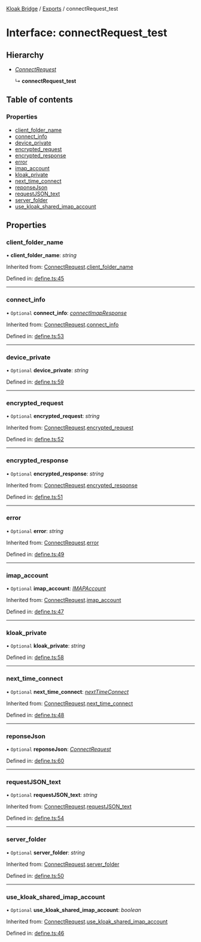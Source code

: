 [Kloak Bridge](../README.md) / [Exports](../modules.md) / connectRequest_test

# Interface: connectRequest\_test

## Hierarchy

* [*ConnectRequest*](connectrequest.md)

  ↳ **connectRequest_test**

## Table of contents

### Properties

- [client\_folder\_name](connectrequest_test.md#client_folder_name)
- [connect\_info](connectrequest_test.md#connect_info)
- [device\_private](connectrequest_test.md#device_private)
- [encrypted\_request](connectrequest_test.md#encrypted_request)
- [encrypted\_response](connectrequest_test.md#encrypted_response)
- [error](connectrequest_test.md#error)
- [imap\_account](connectrequest_test.md#imap_account)
- [kloak\_private](connectrequest_test.md#kloak_private)
- [next\_time\_connect](connectrequest_test.md#next_time_connect)
- [reponseJson](connectrequest_test.md#reponsejson)
- [requestJSON\_text](connectrequest_test.md#requestjson_text)
- [server\_folder](connectrequest_test.md#server_folder)
- [use\_kloak\_shared\_imap\_account](connectrequest_test.md#use_kloak_shared_imap_account)

## Properties

### client\_folder\_name

• **client\_folder\_name**: *string*

Inherited from: [ConnectRequest](connectrequest.md).[client_folder_name](connectrequest.md#client_folder_name)

Defined in: [define.ts:45](https://github.com/CoNET-project/kloak-bridge/blob/94a2fac/src/define.ts#L45)

___

### connect\_info

• `Optional` **connect\_info**: [*connectImapResponse*](connectimapresponse.md)

Inherited from: [ConnectRequest](connectrequest.md).[connect_info](connectrequest.md#connect_info)

Defined in: [define.ts:53](https://github.com/CoNET-project/kloak-bridge/blob/94a2fac/src/define.ts#L53)

___

### device\_private

• `Optional` **device\_private**: *string*

Defined in: [define.ts:59](https://github.com/CoNET-project/kloak-bridge/blob/94a2fac/src/define.ts#L59)

___

### encrypted\_request

• `Optional` **encrypted\_request**: *string*

Inherited from: [ConnectRequest](connectrequest.md).[encrypted_request](connectrequest.md#encrypted_request)

Defined in: [define.ts:52](https://github.com/CoNET-project/kloak-bridge/blob/94a2fac/src/define.ts#L52)

___

### encrypted\_response

• `Optional` **encrypted\_response**: *string*

Inherited from: [ConnectRequest](connectrequest.md).[encrypted_response](connectrequest.md#encrypted_response)

Defined in: [define.ts:51](https://github.com/CoNET-project/kloak-bridge/blob/94a2fac/src/define.ts#L51)

___

### error

• `Optional` **error**: *string*

Inherited from: [ConnectRequest](connectrequest.md).[error](connectrequest.md#error)

Defined in: [define.ts:49](https://github.com/CoNET-project/kloak-bridge/blob/94a2fac/src/define.ts#L49)

___

### imap\_account

• `Optional` **imap\_account**: [*IMAPAccount*](imapaccount.md)

Inherited from: [ConnectRequest](connectrequest.md).[imap_account](connectrequest.md#imap_account)

Defined in: [define.ts:47](https://github.com/CoNET-project/kloak-bridge/blob/94a2fac/src/define.ts#L47)

___

### kloak\_private

• `Optional` **kloak\_private**: *string*

Defined in: [define.ts:58](https://github.com/CoNET-project/kloak-bridge/blob/94a2fac/src/define.ts#L58)

___

### next\_time\_connect

• `Optional` **next\_time\_connect**: [*nextTimeConnect*](nexttimeconnect.md)

Inherited from: [ConnectRequest](connectrequest.md).[next_time_connect](connectrequest.md#next_time_connect)

Defined in: [define.ts:48](https://github.com/CoNET-project/kloak-bridge/blob/94a2fac/src/define.ts#L48)

___

### reponseJson

• `Optional` **reponseJson**: [*ConnectRequest*](connectrequest.md)

Defined in: [define.ts:60](https://github.com/CoNET-project/kloak-bridge/blob/94a2fac/src/define.ts#L60)

___

### requestJSON\_text

• `Optional` **requestJSON\_text**: *string*

Inherited from: [ConnectRequest](connectrequest.md).[requestJSON_text](connectrequest.md#requestjson_text)

Defined in: [define.ts:54](https://github.com/CoNET-project/kloak-bridge/blob/94a2fac/src/define.ts#L54)

___

### server\_folder

• `Optional` **server\_folder**: *string*

Inherited from: [ConnectRequest](connectrequest.md).[server_folder](connectrequest.md#server_folder)

Defined in: [define.ts:50](https://github.com/CoNET-project/kloak-bridge/blob/94a2fac/src/define.ts#L50)

___

### use\_kloak\_shared\_imap\_account

• `Optional` **use\_kloak\_shared\_imap\_account**: *boolean*

Inherited from: [ConnectRequest](connectrequest.md).[use_kloak_shared_imap_account](connectrequest.md#use_kloak_shared_imap_account)

Defined in: [define.ts:46](https://github.com/CoNET-project/kloak-bridge/blob/94a2fac/src/define.ts#L46)

